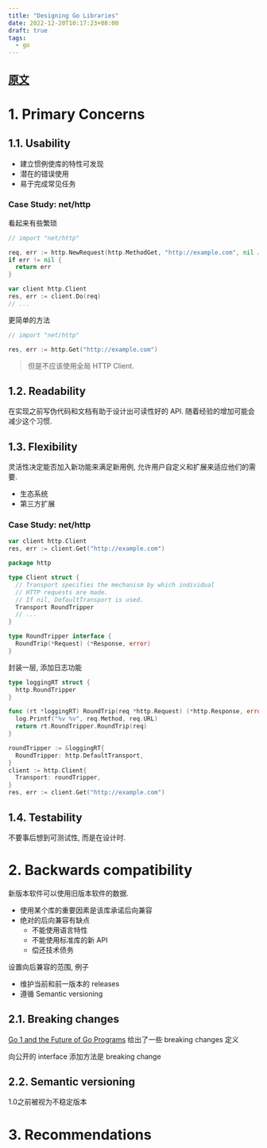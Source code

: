 ```yaml
---
title: "Designing Go Libraries"
date: 2022-12-20T10:17:23+08:00
draft: true
tags:
  - go
---
```


## [原文](https://abhinavg.net/2022/12/06/designing-go-libraries/)

# 1. Primary Concerns

## 1.1. Usability

- 建立惯例使库的特性可发现
- 潜在的错误使用
- 易于完成常见任务

### Case Study: net/http

看起来有些繁琐
```go {title="Sending a GET request"}
// import "net/http"

req, err := http.NewRequest(http.MethodGet, "http://example.com", nil /* body */)
if err != nil {
  return err
}

var client http.Client
res, err := client.Do(req)
// ...
```

更简单的方法
```go {title="Sending a GET request—easiest way"}
// import "net/http"

res, err := http.Get("http://example.com")
```

> 但是不应该使用全局 HTTP Client.

## 1.2. Readability

在实现之前写伪代码和文档有助于设计出可读性好的 API. 随着经验的增加可能会减少这个习惯.

## 1.3. Flexibility

灵活性决定能否加入新功能来满足新用例, 允许用户自定义和扩展来适应他们的需要.
- 生态系统
- 第三方扩展

### Case Study: net/http

```go
var client http.Client
res, err := client.Get("http://example.com")
```

```go
package http

type Client struct {
  // Transport specifies the mechanism by which individual
  // HTTP requests are made.
  // If nil, DefaultTransport is used.
  Transport RoundTripper
  // ...
}

type RoundTripper interface {
  RoundTrip(*Request) (*Response, error)
}
```

封装一层, 添加日志功能
```go
type loggingRT struct {
  http.RoundTripper
}

func (rt *loggingRT) RoundTrip(req *http.Request) (*http.Response, error) {
  log.Printf("%v %v", req.Method, req.URL)
  return rt.RoundTripper.RoundTrip(req)
}

roundTripper := &loggingRT{
  RoundTripper: http.DefaultTransport,
}
client := http.Client{
  Transport: roundTripper,
}
res, err := client.Get("http://example.com")
```

## 1.4. Testability

不要事后想到可测试性, 而是在设计时.





# 2. Backwards compatibility

新版本软件可以使用旧版本软件的数据.

- 使用某个库的重要因素是该库承诺后向兼容
- 绝对的后向兼容有缺点
  - 不能使用语言特性
  - 不能使用标准库的新 API
  - 偿还技术债务

设置向后兼容的范围, 例子
- 维护当前和前一版本的 releases
- 遵循 Semantic versioning

## 2.1. Breaking changes

[Go 1 and the Future of Go Programs](https://go.dev/doc/go1compat) 给出了一些 breaking changes 定义

向公开的 interface 添加方法是 breaking change

## 2.2. Semantic versioning

1.0之前被视为不稳定版本




# 3. Recommendations

